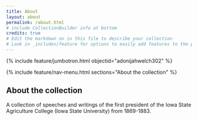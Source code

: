 ```yaml
---
title: About
layout: about
permalink: /about.html
# include CollectionBuilder info at bottom
credits: true
# Edit the markdown on in this file to describe your collection
# Look in _includes/feature for options to easily add features to the page
---
```


{% include feature/jumbotron.html objectid="adonijahwelch302" %} 

{% include feature/nav-menu.html sections="About the collection" %}

## About the collection

A collection of speeches and writings of the first president of the Iowa State Agriculture College (Iowa State University) from 1869-1883.